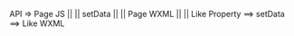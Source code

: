 API => Page JS
        ||
        ||
     setData
        ||
        ||
       Page
       WXML
        ||
        ||
       Like
      Property ==> setData ==> Like WXML